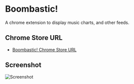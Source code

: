 # Boombastic!
A chrome extension to display music charts, and other feeds.

## Chrome Store URL
* [Boombastic! Chrome Store URL](https://chrome.google.com/webstore/detail/boombastic/oiebiojhhafjfnbelgcfdbejekdomcel?hl=en-US)

## Screenshot
![Screenshot](https://lh3.googleusercontent.com/q_HOZL-41-bbmS_5A1SY_VCzpmlR8BVU6pjC3C6XRUY0Ew_oCFAsNcihGjCoJORXums9GsYwvA=s1280-h800-e365-rw "Boombastic!")

